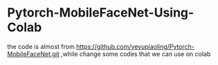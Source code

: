 # Pytorch-MobileFaceNet-Using-Colab
the code is almost from https://github.com/yeyupiaoling/Pytorch-MobileFaceNet.git ,while change some codes that we can use on colab
